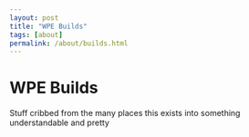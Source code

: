 ```yaml
---
layout: post
title: "WPE Builds"
tags: [about]
permalink: /about/builds.html
---
```


# WPE Builds

Stuff cribbed from the many places this exists into something understandable and pretty